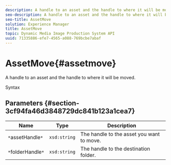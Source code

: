 ```yaml
---
description: A handle to an asset and the handle to where it will be moved.
seo-description: A handle to an asset and the handle to where it will be moved.
seo-title: AssetMove
solution: Experience Manager
title: AssetMove
topic: Dynamic Media Image Production System API
uuid: 71335886-efe7-4565-a088-769bcbe7abaf
---
```


# AssetMove{#assetmove}

A handle to an asset and the handle to where it will be moved.

 Syntax 

## Parameters {#section-3cf94fa46d3848729dc841b123a1cea7}

|  Name  | Type  | Description  |
|---|---|---|
|  `*`assetHandle`*`  | `xsd:string`  | The handle to the asset you want to move.  |
|  `*`folderHandle`*`  | `xsd:string`  | The handle to the destination folder.  |

